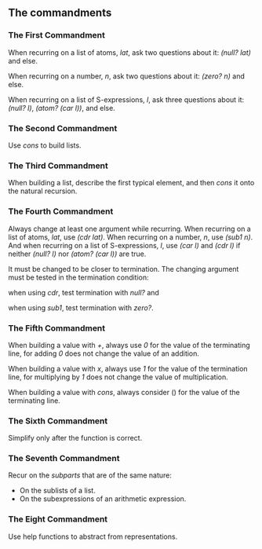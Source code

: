 ## The commandments

### The First Commandment

When recurring on a list of atoms, _lat_, ask two questions about it:
_(null? lat)_ and else.

When recurring on a number, _n_, ask two questions about it:
_(zero? n)_ and else.

When recurring on a list of S-expressions, _l_, ask three questions
about it: _(null? l)_, _(atom? (car l))_, and else.

### The Second Commandment

Use _cons_ to build lists.

### The Third Commandment

When building a list, describe the first typical element, and
then _cons_ it onto the natural recursion.

### The Fourth Commandment

Always change at least one argument while recurring. When
recurring on a list of atoms, _lat_, use _(cdr lat)_. When
recurring on a number, _n_, use _(sub1 n)_. And when
recurring on a list of S-expressions, _l_, use _(car l)_ and
_(cdr l)_ if neither _(null? l)_ nor _(atom? (car l))_ are true.

It must be changed to be closer to termination. The changing
argument must be tested in the termination condition:

when using _cdr_, test termination with _null?_ and

when using _sub1_, test termination with _zero?_.

### The Fifth Commandment

When building a value with _+_, always use _0_ for the value of
the terminating line, for adding _0_ does not change the value of
an addition.

When building a value with _x_, always use _1_ for the value of
the termination line, for multiplying by _1_ does not change the
value of multiplication.

When building a value with _cons_, always consider () for the value
of the terminating line.

### The Sixth Commandment

Simplify only after the function is correct.

### The Seventh Commandment

Recur on the _subparts_ that are of the same nature:

* On the sublists of a list.
* On the subexpressions of an arithmetic expression.

### The Eight Commandment

Use help functions to abstract from representations.
